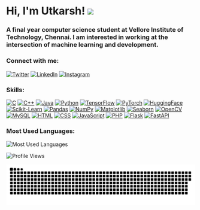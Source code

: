 <h1 align="left">Hi, I'm Utkarsh! <img src="https://media.giphy.com/media/hvRJCLFzcasrR4ia7z/giphy.gif" width="35px"></h1>
<h3 align="left">A final year computer science student at Vellore Institute of Technology, Chennai. I am interested in working at the intersection of machine learning and development.</h3>

<h3 align="left">Connect with me:</h3>
<p align="left">
<a href="https://twitter.com/utkvar03" target="blank"><img align="center" src="https://raw.githubusercontent.com/rahuldkjain/github-profile-readme-generator/master/src/images/icons/Social/twitter.svg" alt="Twitter" height="30" width="40" /></a>
<a href="https://www.linkedin.com/in/utkarsh-varman-00613a220/" target="blank"><img align="center" src="https://raw.githubusercontent.com/rahuldkjain/github-profile-readme-generator/master/src/images/icons/Social/linked-in-alt.svg" alt="LinkedIn" height="30" width="40" /></a>
<a href="https://www.instagram.com/uplusv_/?hl=en" target="blank"><img align="center" src="https://raw.githubusercontent.com/rahuldkjain/github-profile-readme-generator/master/src/images/icons/Social/instagram.svg" alt="Instagram" height="30" width="40" /></a>
</p>

<h3 align="left">Skills:</h3>

<p>
  <a href="https://www.cprogramming.com/" target="_blank"><img src="https://img.shields.io/badge/C-00599C?style=flat-square&logo=c&logoColor=white" alt="C"/></a>
  <a href="https://www.w3schools.com/cpp/" target="_blank"><img src="https://img.shields.io/badge/C++-00599C?style=flat-square&logo=cplusplus&logoColor=white" alt="C++"/></a>
  <a href="https://www.java.com" target="_blank"><img src="https://img.shields.io/badge/Java-007396?style=flat-square&logo=java&logoColor=white" alt="Java"/></a>
  <a href="https://www.python.org" target="_blank"><img src="https://img.shields.io/badge/Python-3776AB?style=flat-square&logo=python&logoColor=white" alt="Python"/></a>
  <a href="https://www.tensorflow.org" target="_blank"><img src="https://img.shields.io/badge/TensorFlow-FF6F00?style=flat-square&logo=tensorflow&logoColor=white" alt="TensorFlow"/></a>
  <a href="https://pytorch.org/" target="_blank"><img src="https://img.shields.io/badge/PyTorch-EE4C2C?style=flat-square&logo=pytorch&logoColor=white" alt="PyTorch"/></a>
  <a href="https://huggingface.co/" target="_blank"><img src="https://img.shields.io/badge/HuggingFace-FFB000?style=flat-square&logo=huggingface&logoColor=white" alt="HuggingFace"/></a>
  <a href="https://scikit-learn.org/" target="_blank"><img src="https://img.shields.io/badge/Scikit--Learn-F7931E?style=flat-square&logo=scikit-learn&logoColor=white" alt="Scikit-Learn"/></a>
  <a href="https://pandas.pydata.org/" target="_blank"><img src="https://img.shields.io/badge/Pandas-150458?style=flat-square&logo=pandas&logoColor=white" alt="Pandas"/></a>
  <a href="https://numpy.org/" target="_blank"><img src="https://img.shields.io/badge/NumPy-013243?style=flat-square&logo=numpy&logoColor=white" alt="NumPy"/></a>
  <a href="https://matplotlib.org/" target="_blank"><img src="https://img.shields.io/badge/Matplotlib-2C5CB9?style=flat-square&logo=python&logoColor=white" alt="Matplotlib"/></a>
  <a href="https://seaborn.pydata.org/" target="_blank"><img src="https://img.shields.io/badge/Seaborn-3776AB?style=flat-square&logo=python&logoColor=white" alt="Seaborn"/></a>
  <a href="https://opencv.org/" target="_blank"><img src="https://img.shields.io/badge/OpenCV-5C3EE8?style=flat-square&logo=opencv&logoColor=white" alt="OpenCV"/></a>
  <a href="https://www.mysql.com/" target="_blank"><img src="https://img.shields.io/badge/MySQL-4479A1?style=flat-square&logo=mysql&logoColor=white" alt="MySQL"/></a>
  <a href="https://html.spec.whatwg.org/" target="_blank"><img src="https://img.shields.io/badge/HTML5-E34F26?style=flat-square&logo=html5&logoColor=white" alt="HTML"/></a>
  <a href="https://www.w3.org/Style/CSS/" target="_blank"><img src="https://img.shields.io/badge/CSS3-1572B6?style=flat-square&logo=css3&logoColor=white" alt="CSS"/></a>
  <a href="https://developer.mozilla.org/en-US/docs/Web/JavaScript" target="_blank"><img src="https://img.shields.io/badge/JavaScript-F7DF1E?style=flat-square&logo=javascript&logoColor=black" alt="JavaScript"/></a>
  <a href="https://www.php.net/" target="_blank"><img src="https://img.shields.io/badge/PHP-777BB4?style=flat-square&logo=php&logoColor=white" alt="PHP"/></a>
  <a href="https://flask.palletsprojects.com/" target="_blank"><img src="https://img.shields.io/badge/Flask-000000?style=flat-square&logo=flask&logoColor=white" alt="Flask"/></a>
  <a href="https://fastapi.tiangolo.com/" target="_blank"><img src="https://img.shields.io/badge/FastAPI-009688?style=flat-square&logo=fastapi&logoColor=white" alt="FastAPI"/></a>
</p>

<!--<h3 align="left">GitHub Stats:</h3>
<p align="left">
  <img height="180em" src="https://github-readme-stats.vercel.app/api?username=Aarshhh&show_icons=true&hide_title=true&count_private=true&hide=prs&theme=radical" alt="GitHub Stats">
</p> -->

<!-- Most Used Languages -->
<h3 align="left">Most Used Languages:</h3>
<p align="left">
  <img height="180em" src="https://github-readme-stats.vercel.app/api/top-langs/?username=Aarshhh&langs_count=10&layout=compact&theme=radical" alt="Most Used Languages">
</p>

<p align="left">
  <img src="https://komarev.com/ghpvc/?username=Aarshhh&color=brightgreen" alt="Profile Views"/>
</p>

![snake gif](https://github.com/Aarshhh/Aarshhh/blob/output/github-snake-dark.svg)
